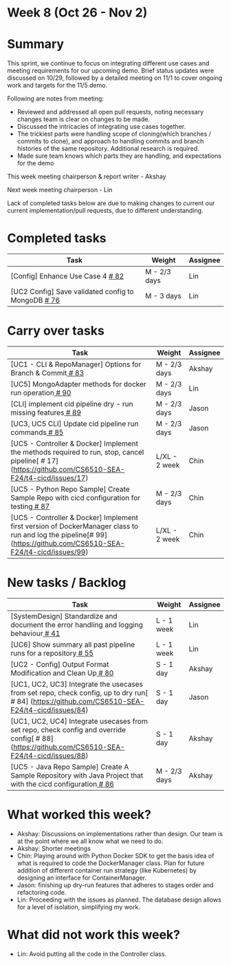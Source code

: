 # Week 8 (Oct 26 - Nov 2)

# Summary

This sprint, we continue to focus on integrating different use cases and meeting requirements for our upcoming demo. Brief status updates were discussed on 10/29, followed by a detailed meeting on 11/1 to cover ongoing work and targets for the 11/5 demo.

Following are notes from meeting:

- Reviewed and addressed all open pull requests, noting necessary changes team is clear on changes to be made.
- Discussed the intricacies of integrating use cases together.
- The trickiest parts were handling scope of cloning(which branches / commits to clone), and approach to handling commits and branch histories of the same repository. Additional research is required.
- Made sure team knows which parts they are handling, and expectations for the demo

This week meeting chairperson & report writer - Akshay

Next week meeting chairperson - Lin

Lack of completed tasks below are due to making changes to current our current implementation/pull requests, due to different understanding.
# Completed tasks

| Task           | Weight    | Assignee    |
|----------------|-----------|-------------|
| [Config] Enhance Use Case 4 [  # 82](https://github.com/CS6510-SEA-F24/t4-cicd/issues/82)                                       | M - 2/3 days  | Lin      |
| [UC2 Config] Save validated config to MongoDB [  # 76](https://github.com/CS6510-SEA-F24/t4-cicd/issues/76)                      | M - 3 days    | Lin      |


# Carry over tasks

| Task                                                                                                                                                   | Weight        | Assignee |
|--------------------------------------------------------------------------------------------------------------------------------------------------------|---------------| -------- |
| [UC1 - CLI & RepoManager] Options for Branch & Commit[  # 83](https://github.com/CS6510-SEA-F24/t4-cicd/issues/83)                                     | M - 2/3 days  | Akshay   |
| [UC5] MongoAdapter methods for docker run operation[  # 90](https://github.com/CS6510-SEA-F24/t4-cicd/issues/90)                                       | M - 2/3 days  | Lin      |
| [CLI] implement cid pipeline dry - run missing features[  # 89](https://github.com/CS6510-SEA-F24/t4-cicd/issues/89)                                   | M - 2/3 days  | Jason    |
| [UC3, UC5 CLI] Update cid pipeline run commands[  # 85](https://github.com/CS6510-SEA-F24/t4-cicd/issues/85)                                           | M - 2/3 days  | Jason    |
| [UC5 - Controller & Docker] Implement the methods required to run, stop, cancel pipeline[  # 17] (https://github.com/CS6510-SEA-F24/t4-cicd/issues/17) | L/XL - 2 week | Chin     |
| [UC5 - Python Repo Sample] Create Sample Repo with cicd configuration for testing[  # 87](https://github.com/CS6510-SEA-F24/t4-cicd/issues/87)                      | M - 2/3 days | Chin     |
| [UC5 - Controller & Docker] Implement first version of DockerManager class to run and log the pipeline[# 99] (https://github.com/CS6510-SEA-F24/t4-cicd/issues/99) | L/XL - 2 week | Chin     |

# New tasks / Backlog

| Task                                                                                                                                                                | Weight       | Assignee |
|---------------------------------------------------------------------------------------------------------------------------------------------------------------------|--------------| -------- |
| [SystemDesign] Standardize and document the error handling and logging behaviour[  # 41](https://github.com/CS6510-SEA-F24/t4-cicd/issues/41)                       | L - 1 week   | Lin      |
| [UC6] Show summary all past pipeline runs for a repository[  # 55](https://github.com/CS6510-SEA-F24/t4-cicd/issues/55)                                             | L - 1 week   | Lin      |
| [UC2 - Config] Output Format Modification and Clean Up[  # 80](https://github.com/CS6510-SEA-F24/t4-cicd/issues/80)                                                 | S - 1 day    | Akshay   |
| [UC1, UC2, UC3] Integrate the usecases from set repo, check config, up to dry run[  # 84] (https://github.com/CS6510-SEA-F24/t4-cicd/issues/84)                     | S - 1 day    | Jason    |
| [UC1, UC2, UC4] Integrate usecases from set repo, check config and override config[  # 88] (https://github.com/CS6510-SEA-F24/t4-cicd/issues/88)                    | S - 1 day    | Akshay   |
| [UC5 - Java Repo Sample] Create A Sample Repository with Java Project that with the cicd configuration[  # 86](https://github.com/CS6510-SEA-F24/t4-cicd/issues/86) | M - 2/3 days | Akshay   |


# What worked this week?

- Akshay: Discussions on implementations rather than design. Our team is at the point where we all know what we need to do.
- Akshay: Shorter meetings
- Chin: Playing around with Python Docker SDK to get the basis idea of what is required to code the DockerManager class. Plan for future addition of different container run strategy (like Kubernetes) by designing an interface for ContainerManager.
- Jason: finishing up dry-run features that adheres to stages order and refactoring code.
- Lin: Proceeding with the issues as planned. The database design allows for a level of isolation, simplifying my work.

# What did not work this week?
- Lin: Avoid putting all the code in the Controller class.
